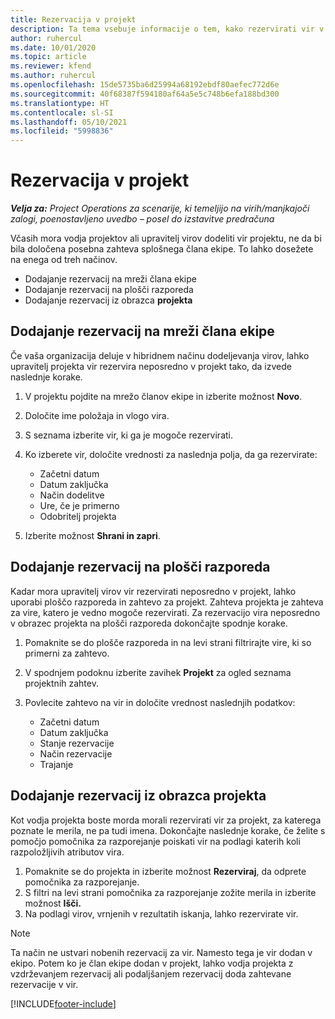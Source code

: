 ```yaml
---
title: Rezervacija v projekt
description: Ta tema vsebuje informacije o tem, kako rezervirati vir v projekt.
author: ruhercul
ms.date: 10/01/2020
ms.topic: article
ms.reviewer: kfend
ms.author: ruhercul
ms.openlocfilehash: 15de5735ba6d25994a68192ebdf80aefec772d6e
ms.sourcegitcommit: 40f68387f594180af64a5e5c748b6efa188bd300
ms.translationtype: HT
ms.contentlocale: sl-SI
ms.lasthandoff: 05/10/2021
ms.locfileid: "5998836"
---
```

# <a name="book-to-a-project"></a>Rezervacija v projekt

_**Velja za:** Project Operations za scenarije, ki temeljijo na virih/manjkajoči zalogi, poenostavljeno uvedbo – posel do izstavitve predračuna_

Včasih mora vodja projektov ali upravitelj virov dodeliti vir projektu, ne da bi bila določena posebna zahteva splošnega člana ekipe. To lahko dosežete na enega od treh načinov.

- Dodajanje rezervacij na mreži člana ekipe
- Dodajanje rezervacij na plošči razporeda
- Dodajanje rezervacij iz obrazca **projekta**

## <a name="book-from-the-team-member-grid"></a>Dodajanje rezervacij na mreži člana ekipe

Če vaša organizacija deluje v hibridnem načinu dodeljevanja virov, lahko upravitelj projekta vir rezervira neposredno v projekt tako, da izvede naslednje korake.

1. V projektu pojdite na mrežo članov ekipe in izberite možnost **Novo**.
2. Določite ime položaja in vlogo vira.
3. S seznama izberite vir, ki ga je mogoče rezervirati.
4. Ko izberete vir, določite vrednosti za naslednja polja, da ga rezervirate:

    - Začetni datum
    - Datum zaključka
    - Način dodelitve
    - Ure, če je primerno
    - Odobritelj projekta

6. Izberite možnost **Shrani in zapri**.

## <a name="book-from-the-schedule-board"></a>Dodajanje rezervacij na plošči razporeda

Kadar mora upravitelj virov vir rezervirati neposredno v projekt, lahko uporabi ploščo razporeda in zahtevo za projekt. Zahteva projekta je zahteva za vire, katero je vedno mogoče rezervirati. Za rezervacijo vira neposredno v obrazec projekta na plošči razporeda dokončajte spodnje korake.

1. Pomaknite se do plošče razporeda in na levi strani filtrirajte vire, ki so primerni za zahtevo.
2. V spodnjem podoknu izberite zavihek **Projekt** za ogled seznama projektnih zahtev.
3. Povlecite zahtevo na vir in določite vrednost naslednjih podatkov:

    - Začetni datum
    - Datum zaključka
    - Stanje rezervacije
    - Način rezervacije
    - Trajanje

## <a name="book-from-the-project-form"></a>Dodajanje rezervacij iz obrazca projekta

Kot vodja projekta boste morda morali rezervirati vir za projekt, za katerega poznate le merila, ne pa tudi imena. Dokončajte naslednje korake, če želite s pomočjo pomočnika za razporejanje poiskati vir na podlagi katerih koli razpoložljivih atributov vira. 

1. Pomaknite se do projekta in izberite možnost **Rezerviraj**, da odprete pomočnika za razporejanje.
2. S filtri na levi strani pomočnika za razporejanje zožite merila in izberite možnost **Išči.**
3. Na podlagi virov, vrnjenih v rezultatih iskanja, lahko rezervirate vir.

> [!NOTE]
> Ta način ne ustvari nobenih rezervacij za vir. Namesto tega je vir dodan v ekipo. Potem ko je član ekipe dodan v projekt, lahko vodja projekta z vzdrževanjem rezervacij ali podaljšanjem rezervacij doda zahtevane rezervacije v vir.


[!INCLUDE[footer-include](../includes/footer-banner.md)]